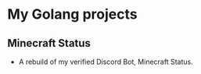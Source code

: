 # My Golang projects

## Minecraft Status 
- A rebuild of my verified Discord Bot, Minecraft Status.
